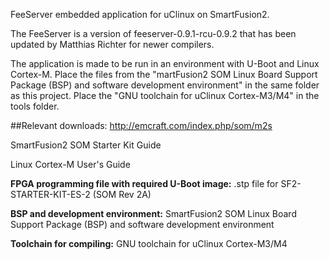 FeeServer embedded application for uClinux on SmartFusion2.

The FeeServer is a version of feeserver-0.9.1-rcu-0.9.2 that has been updated by Matthias Richter for newer compilers.

The application is made to be run in an environment with U-Boot and Linux Cortex-M. Place the files from the "martFusion2 SOM Linux Board Support Package (BSP) and software development environment" in the same folder as this project. Place the "GNU toolchain for uClinux Cortex-M3/M4" in the tools folder.

##Relevant downloads:
http://emcraft.com/index.php/som/m2s

SmartFusion2 SOM Starter Kit Guide

Linux Cortex-M User's Guide

**FPGA programming file with required U-Boot image:** .stp file for SF2-STARTER-KIT-ES-2 (SOM Rev 2A)

**BSP and development environment:** SmartFusion2 SOM Linux Board Support Package (BSP) and software development environment

**Toolchain for compiling:** GNU toolchain for uClinux Cortex-M3/M4

